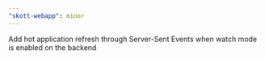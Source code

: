 ```yaml
---
"skott-webapp": minor
---
```


Add hot application refresh through Server-Sent Events when watch mode is enabled on the backend
